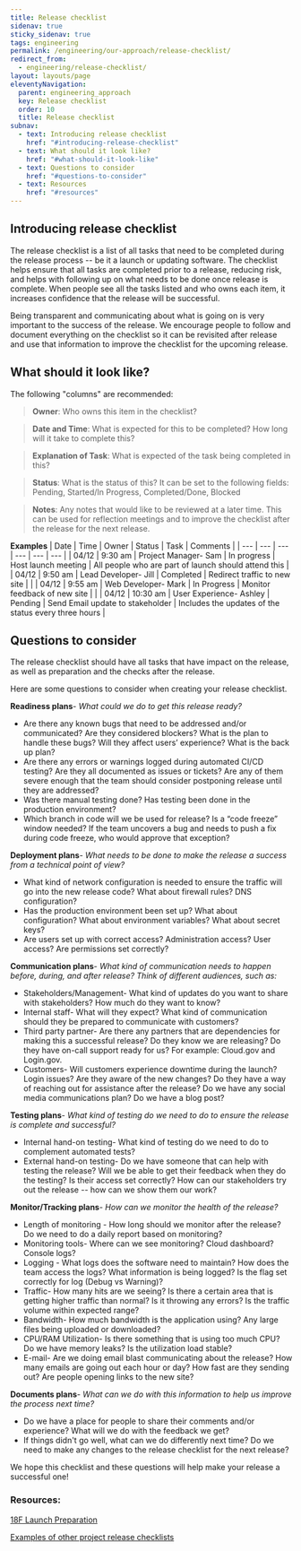 ```yaml
---
title: Release checklist
sidenav: true
sticky_sidenav: true
tags: engineering
permalink: /engineering/our-approach/release-checklist/
redirect_from:
  - engineering/release-checklist/
layout: layouts/page
eleventyNavigation:
  parent: engineering_approach
  key: Release checklist
  order: 10
  title: Release checklist
subnav:
  - text: Introducing release checklist
    href: "#introducing-release-checklist"
  - text: What should it look like?
    href: "#what-should-it-look-like"
  - text: Questions to consider
    href: "#questions-to-consider"
  - text: Resources
    href: "#resources"
---
```

## Introducing release checklist

The release checklist is a list of all tasks that need to be completed during the release process -- be it a launch or updating software. The checklist helps ensure that all tasks are completed prior to a release, reducing risk, and helps with following up on what needs to be done once release is complete.  When people see all the tasks listed and who owns each item, it increases confidence that the release will be successful. 

Being transparent and communicating about what is going on is very important to the success of the release. We encourage people to follow and document everything on the checklist so it can be revisited after release and use that information to improve the checklist for the upcoming release. 

## What should it look like?

The following "columns" are recommended:

>**Owner**: Who owns this item in the checklist?

>**Date and Time**: What is expected for this to be completed? How long will it take to complete this?

>**Explanation of Task**: What is expected of the task being completed in this?

>**Status**: What is the status of this? It can be set to the following fields: Pending, Started/In Progress, Completed/Done, Blocked

>**Notes**: Any notes that would like to be reviewed at a later time. This can be used for reflection meetings and to improve the checklist after the release for the next release.

**Examples**
| Date | Time | Owner | Status | Task | Comments |
| --- | --- | --- | --- | --- | --- |
| 04/12 | 9:30 am | Project Manager- Sam | In progress | Host launch meeting | All people who are part of launch should attend this |
| 04/12 | 9:50 am | Lead Developer- Jill | Completed | Redirect traffic to new site | |
| 04/12 | 9:55 am | Web Developer- Mark | In Progress | Monitor feedback of new site | |
| 04/12 | 10:30 am | User Experience- Ashley | Pending | Send Email update to stakeholder | Includes the updates of the status every three hours |



## Questions to consider
The release checklist should have all tasks that have impact on the release, as well as preparation and the checks after the release. 

Here are some questions to consider when creating your release checklist.

**Readiness plans**- *What could we do to get this release ready?*
- Are there any known bugs that need to be addressed and/or communicated? Are they considered blockers? What is the plan to handle these bugs? Will they affect users’ experience? What is the back up plan?
- Are there any errors or warnings logged during automated  CI/CD testing? Are they all documented as issues or tickets? Are any of them severe enough that the team should consider postponing release until they are addressed?  
- Was there manual testing done? Has testing been done in the production environment? 
- Which branch in code will we be used for release? Is a “code freeze” window needed? If the team uncovers a bug and needs to push a fix during code freeze, who would approve that exception? 


**Deployment plans**- *What needs to be done to make the release a success from a technical point of view?*
- What kind of network configuration is needed to ensure the traffic will go into the new release code? What about firewall rules? DNS configuration?
- Has the production environment been set up? What about configuration? What about environment variables? What about secret keys? 
- Are users set up with correct access? Administration access? User access? Are permissions set correctly? 

**Communication plans**- *What kind of communication needs to happen before, during, and after release? Think of different audiences, such as:*
- Stakeholders/Management- What kind of updates do you want to share with stakeholders? How much do they want to know?
- Internal staff- What will they expect? What kind of communication should they be prepared to communicate with customers? 
- Third party partner- Are there any partners that are dependencies for  making this a successful release? Do they know we are releasing? Do they have on-call support ready for us? For example: Cloud.gov and Login.gov.
- Customers- Will customers experience downtime during the launch? Login issues? Are they aware of the new changes? Do they have a way of reaching out for assistance after the release? Do we have any social media communications plan? Do we have a blog post?

**Testing plans**- *What kind of testing do we need to do to ensure the release is complete and successful?*
- Internal hand-on testing- What kind of testing do we need to do to complement automated tests? 
- External hand-on testing- Do we have someone that can help with testing the release? Will we be able to get their feedback when they do the testing? Is their access set correctly? How can our stakeholders try out the release -- how can we show them our work? 

**Monitor/Tracking plans**- *How can we monitor the health of the release?*
- Length of monitoring - How long should we monitor after the release? Do we need to do a daily report based on monitoring? 
- Monitoring tools- Where can we see monitoring? Cloud dashboard? Console logs?
- Logging - What logs does the software need to maintain? How does the team access the logs? What information is being logged? Is the flag set correctly for log (Debug vs Warning)?
- Traffic- How many hits are we seeing? Is there a certain area that is getting higher traffic than normal? Is it throwing any errors? Is the traffic volume within expected range? 
- Bandwidth- How much bandwidth is the application using? Any large files being uploaded or downloaded?
- CPU/RAM Utilization- Is there something that is using too much CPU? Do we have memory leaks? Is the utilization load stable?
- E-mail- Are we doing email blast communicating about the release? How many emails are going out each hour or day? How fast are they sending out? Are people opening links to the new site? 

**Documents plans**- *What can we do with this information to help us improve the process next time?*
- Do we have a place for people to share their comments and/or experience? What will we do with the feedback we get? 
- If things didn't go well, what can we do differently next time? Do we need to make any changes to the release checklist for the next release?


We hope this checklist and these questions will help make your release a successful one! 


### Resources:
[18F Launch Preparation](https://docs.google.com/document/d/1gJcvQ-o0DMEUY3m19KGPw8y6qFPvdX7FWC6OSlURRmM/edit)

[Examples of other project release checklists](https://drive.google.com/drive/folders/1zpBpZ9OjfHDuCJIrF8Uqzuu7VsdZ1s8-)
